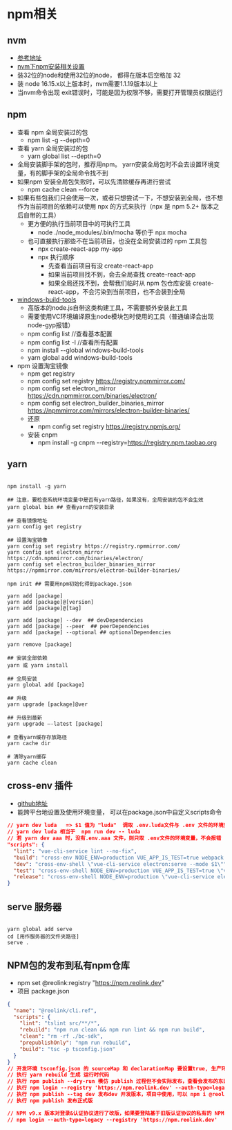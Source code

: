 # npm相关

## nvm

- [参考地址](https://www.cnblogs.com/yulinlewis/p/10441180.html)
- [nvm下npm安装相关设置](https://www.cnblogs.com/ejll/p/11229557.html)
- 装32位的node和使用32位的node， 都得在版本后空格加 32
- 装 node 16.15.x以上版本时，nvm需要1.1.19版本以上
- 当nvm命令出现 exit错误时，可能是因为权限不够，需要打开管理员权限运行

## npm

- 查看 npm 全局安装过的包
  - npm list -g --depth=0
- 查看 yarn 全局安装过的包
  - yarn global list --depth=0
- 全局安装脚手架的包时，推荐用npm。 yarn安装全局包时不会去设置环境变量，有的脚手架的全局命令找不到
- 如果npm 安装全局包失败时，可以先清除缓存再进行尝试
  - npm cache clean --force
- 如果有些包我们只会使用一次，或者只想尝试一下，不想安装到全局，也不想作为当前项目的依赖可以使用 npx 的方式来执行（npx 是 npm 5.2+ 版本之后自带的工具）
  - 更方便的执行当前项目中的可执行工具
    - node ./node_modules/.bin/mocha 等价于 npx mocha
  - 也可直接执行那些不在当前项目，也没在全局安装过的 npm 工具包
    - npx create-react-app my-app
    - npx 执行顺序
      - 先查看当前项目有没 create-react-app
      - 如果当前项目找不到，会去全局查找 create-react-app
      - 如果全局还找不到，会帮我们临时从 npm 包仓库安装 create-react-app，不会污染到当前项目，也不会装到全局
- [windows-build-tools](https://github.com/felixrieseberg/windows-build-tools)
  - 高版本的node.js自带这类构建工具，不需要额外安装此工具
  - 需要使用VC环境编译原生node模块包时使用的工具（普通编译会出现node-gyp报错）
  - npm config list //查看基本配置
  - npm config list -l //查看所有配置
  - npm install --global windows-build-tools
  - yarn global add windows-build-tools
- npm 设置淘宝镜像
  - npm get registry
  - npm config set registry https://registry.npmmirror.com/
  - npm config set electron_mirror https://cdn.npmmirror.com/binaries/electron/
  - npm config set electron_builder_binaries_mirror https://npmmirror.com/mirrors/electron-builder-binaries/
  - 还原
    - npm config set registry https://registry.npmjs.org/
  - 安装 cnpm
    - npm install -g cnpm --registry=https://registry.npm.taobao.org

## yarn

```shell

npm install -g yarn

## 注意，要检查系统环境变量中是否有yarn路径，如果没有，全局安装的包不会生效
yarn global bin ## 查看yarn的安装目录

## 查看镜像地址
yarn config get registry

## 设置淘宝镜像
yarn config set registry https://registry.npmmirror.com/
yarn config set electron_mirror https://cdn.npmmirror.com/binaries/electron/
yarn config set electron_builder_binaries_mirror https://npmmirror.com/mirrors/electron-builder-binaries/

npm init ## 需要用npm初始化得到package.json

yarn add [package]
yarn add [package]@[version]
yarn add [package]@[tag]

yarn add [package] --dev  ## devDependencies
yarn add [package] --peer  ## peerDependencies
yarn add [package] --optional ## optionalDependencies

yarn remove [package]

## 安装全部依赖
yarn 或 yarn install

## 全局安装
yarn global add [package]

## 升级
yarn upgrade [package]@ver

## 升级到最新
yarn upgrade –-latest [package]

# 查看yarn缓存存放路径
yarn cache dir

# 清除yarn缓存
yarn cache clean

```

## cross-env 插件

- [github地址](https://github.com/kentcdodds/cross-env#readme)
- 能跨平台地设置及使用环境变量， 可以在package.json中自定义scripts命令

```json
// yarn dev luda   => $1 值为 "luda"  调取 .env.luda文件与 .env 文件的环境变量
// yarn dev luda 相当于  npm run dev -- luda
// 若 yarn dev aaa 时，没有.env.aaa 文件，则只取 .env文件的环境变量，不会报错
"scripts": {
  "lint": "vue-cli-service lint --no-fix",
  "build": "cross-env NODE_ENV=production VUE_APP_IS_TEST=true webpack --config build/webpack.config.js",
  "dev": "cross-env-shell \"vue-cli-service electron:serve --mode $1\"",
  "test": "cross-env-shell NODE_ENV=production VUE_APP_IS_TEST=true \"vue-cli-service electron:build --legacy --mode $1\"",
  "release": "cross-env-shell NODE_ENV=production \"vue-cli-service electron:build --legacy --mode $1\""
}
```

## serve 服务器

```shell

yarn global add serve
cd [用作服务器的文件夹路径]
serve .

```

## NPM包的发布到私有npm仓库

- npm set @reolink:registry "https://npm.reolink.dev"
- 项目 package.json

```json
{
  "name": "@reolink/cli.ref",
  "scripts": {
    "lint": "tslint src/**/*",
    "rebuild": "npm run clean && npm run lint && npm run build",
    "clean": "rm -rf ./bc-sdk",
    "prepublishOnly": "npm run rebuild",
    "build": "tsc -p tsconfig.json"
  }
}
// 开发环境 tsconfig.json 的 sourceMap 和 declarationMap 要设置true, 生产环境的设置false
// 执行 yarn rebuild 生成 运行时代码
// 执行 npm publish --dry-run 模仿 publish 过程但不会实际发布，查看会发布的东西是否正确
// 执行 npm login --registry 'https://npm.reolink.dev' --auth-type=legacy 填写登录信息登录（此步需要账户有登录的权限）
// 执行 npm publish --tag dev 发布dev 开发版本，项目中使用，可以 npm i @reolink/cli.ref@dev 使用开发版 (tag概念类似于分支，version不能与已有的重复)
// 执行 npm publish 发布正式版

// NPM v9.x 版本对登录&认证协议进行了改版，如果要登陆基于旧版认证协议的私有的 NPM 服务器，应当增加 --auth-type=legacy 参数。如
// npm login --auth-type=legacy --registry 'https://npm.reolink.dev'
```
